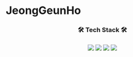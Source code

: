 # JeongGeunHo
<div align="center">
  <h3> 🛠️ Tech Stack 🛠️ <h3>
  <img src="https://img.shields.io/badge/apple-000000?style=flat-square&logo=apple&logoColor=white">
  <img src="https://img.shields.io/badge/iOS-000000?style=flat-square&logo=iOS&logoColor=white">
  <img src="https://img.shields.io/badge/Xcode-147EFB?style=flat-square&logo=Xcode&logoColor=white"> 
  <img src="https://img.shields.io/badge/Swift-F05138?style=flat-square&logo=Swift&logoColor=white">
</div>




